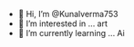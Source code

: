 - 👋 Hi, I’m @Kunalverma753
- 👀 I’m interested in ... art 
- 🌱 I’m currently learning ... Ai 


<!---
Kunalverma753/Kunalverma753 is a ✨ special ✨ repository because its `README.md` (this file) appears on your GitHub profile.
You can click the Preview link to take a look at your changes.
--->

